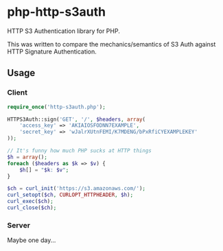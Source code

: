 # php-http-s3auth

HTTP S3 Authentication library for PHP.

This was written to compare the mechanics/semantics of S3 Auth
against HTTP Signature Authentication.

## Usage

### Client

```php
require_once('http-s3auth.php');

HTTPS3Auth::sign('GET', '/', $headers, array(
	'access_key' => 'AKIAIOSFODNN7EXAMPLE',
	'secret_key' => 'wJalrXUtnFEMI/K7MDENG/bPxRfiCYEXAMPLEKEY'
));

// It's funny how much PHP sucks at HTTP things
$h = array();
foreach ($headers as $k => $v) {
	$h[] = "$k: $v";
}

$ch = curl_init('https://s3.amazonaws.com/');
curl_setopt($ch, CURLOPT_HTTPHEADER, $h);
curl_exec($ch);
curl_close($ch);
```

### Server

Maybe one day...
